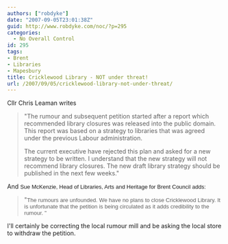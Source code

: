 ```yaml
---
authors: ["robdyke"]
date: "2007-09-05T23:01:38Z"
guid: http://www.robdyke.com/noc/?p=295
categories:
  - No Overall Control
id: 295
tags:
- Brent
- Libraries
- Mapesbury
title: Cricklewood Library - NOT under threat!
url: /2007/09/05/cricklewood-library-not-under-threat/
---
```

Cllr Chris Leaman writes

> "The rumour and subsequent petition started after a report which recommended library closures was released into the public domain. This report was based on a strategy to libraries that was agreed under the previous Labour administration.
> 
> The current executive have rejected this plan and asked for a new strategy to be written. I understand that the new strategy will not recommend library closures. The new draft library strategy should be published in the next few weeks."

And <font size="2" face="sans-serif">Sue McKenzie, Head of Libraries, Arts and Heritage for Brent Council adds:<br /> </font>

> "<font size="2" face="sans-serif">The rumours are unfounded. We have no plans to close Cricklewood Library. It is unfortunate that the petition is being circulated as it adds credibility to the rumour. "</font>

I'll certainly be correcting the local rumour mill and be asking the local store to withdraw the petition.